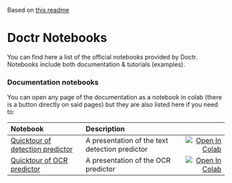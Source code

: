 <!---
Copyright (C) 2021, Mindee.

This program is licensed under the Apache License version 2.
See LICENSE or go to <https://www.apache.org/licenses/LICENSE-2.0.txt> for full license details.
-->

Based on [this readme](https://github.com/huggingface/transformers/blob/master/notebooks/README.md)


# Doctr Notebooks

You can find here a list of the official notebooks provided by Doctr.
Notebooks include both documentation & tutorials (examples).

### Documentation notebooks

You can open any page of the documentation as a notebook in colab (there is a button directly on said pages) but they are also listed here if you need to:

| Notebook     |      Description      |   |
|:----------|:-------------|------:|
| [Quicktour of detection predictor](text_detection_example.ipynb)  | A presentation of the text detection predictor | [![Open In Colab](https://colab.research.google.com/assets/colab-badge.svg)](https://colab.research.google.com/github/mindee/doctr/blob/note/notebooks/text_detection_example.ipynb) |
| [Quicktour of OCR predictor](ocr_example.ipynb)  | A presentation of the OCR predictor | [![Open In Colab](https://colab.research.google.com/assets/colab-badge.svg)](https://colab.research.google.com/github/mindee/doctr/blob/note/notebooks/ocr_example.ipynb) |

